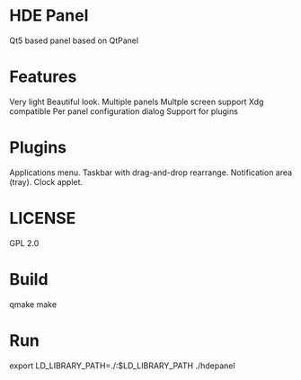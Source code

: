 # HDE Panel
Qt5 based panel based on QtPanel 


# Features
Very light
Beautiful look.
Multiple panels
Multple screen support
Xdg compatible
Per panel configuration dialog
Support for plugins

# Plugins
Applications menu.
Taskbar with drag-and-drop rearrange.
Notification area (tray).
Clock applet.



# LICENSE
GPL 2.0


# Build 
qmake
make

# Run
export LD_LIBRARY_PATH=./:$LD_LIBRARY_PATH
./hdepanel




